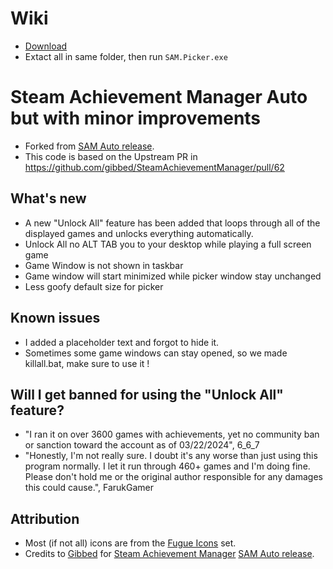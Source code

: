 # Wiki

- [Download](https://github.com/lmaogoodcodenotreally/SteamAchievementManager-Auto/releases/)
- Extact all in same folder, then run `SAM.Picker.exe`


# Steam Achievement Manager Auto but with minor improvements
- Forked from [SAM Auto release](https://github.com/FarukGamer/SteamAchievementManager-Auto/releases/latest).
- This code is based on the Upstream PR in https://github.com/gibbed/SteamAchievementManager/pull/62


## What's new
- A new "Unlock All" feature has been added that loops through all of the displayed games and unlocks everything automatically.
- Unlock All no ALT TAB you to your desktop while playing a full screen game
- Game Window is not shown in taskbar
- Game window will start minimized while picker window stay unchanged
- Less goofy default size for picker

## Known issues
- I added a placeholder text and forgot to hide it.
- Sometimes some game windows can stay opened, so we made killall.bat, make sure to use it !
## Will I get banned for using the "Unlock All" feature?

- "I ran it on over 3600 games with achievements, yet no community ban or sanction toward the account as of 03/22/2024", 6_6_7
- "Honestly, I'm not really sure. I doubt it's any worse than just using this program normally. I let it run through 460+ games and I'm doing fine. Please don't hold me or the original author responsible for any damages this could cause.", FarukGamer

## Attribution

- Most (if not all) icons are from the [Fugue Icons](http://p.yusukekamiyamane.com/) set.
- Credits to [Gibbed](https://github.com/gibbed/) for [Steam Achievement Manager](https://github.com/gibbed/SteamAchievementManager) 
 [SAM Auto release](https://github.com/FarukGamer/SteamAchievementManager-Auto/releases/latest).
